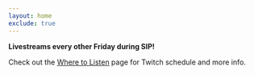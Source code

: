 ```yaml
---
layout: home
exclude: true
---
```


**Livestreams every other Friday during SIP!**

Check out the [Where to Listen](content) page for Twitch schedule and more info.
